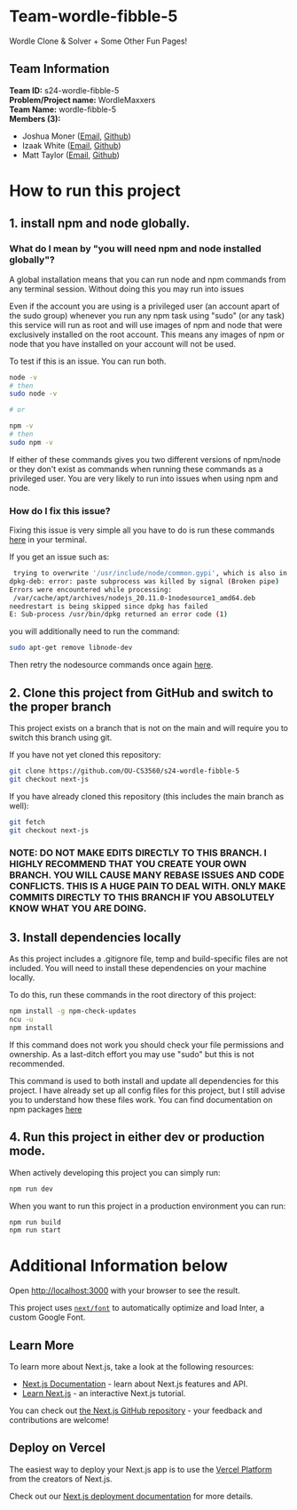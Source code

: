# Team-wordle-fibble-5  

Wordle Clone & Solver + Some Other Fun Pages!

## Team Information

**Team ID:** s24-wordle-fibble-5  
**Problem/Project name:** WordleMaxxers \
**Team Name:**  wordle-fibble-5  
**Members (3):**  
- Joshua Moner ([Email](jm170321@ohio.edu), [Github](github.com/jmoner17))
- Izaak White   ([Email](ww655421@ohio.edu), [Github](github.com/izaakwhite))
- Matt Taylor   ([Email](mt939121@ohio.edu), [Github](github.com/MTaylor03))

# How to run this project

## 1. install npm and node globally.

### What do I mean by "you will need npm and node installed globally"?

A global installation means that you can run node and npm commands from any terminal session. Without doing this you may run into issues

Even if the account you are using is a privileged user (an account apart of the sudo group) whenever you run any npm task using "sudo" (or any task) this service will run as root and will use images of npm and node that were exclusively installed on the root account. This means any images of npm or node that you have installed on your account will not be used. 

To test if this is an issue. You can run both.
```bash
node -v
# then
sudo node -v

# or

npm -v
# then
sudo npm -v
```

If either of these commands gives you two different versions of npm/node or they don't exist as commands when running these commands as a privileged user. You are very likely to run into issues when using npm and node.

### How do I fix this issue?
Fixing this issue is very simple all you have to do is run these commands [here](https://deb.nodesource.com/) in your terminal.

If you get an issue such as:
```bash
 trying to overwrite '/usr/include/node/common.gypi', which is also in package libnode-dev 12.22.9~dfsg-1ubuntu3.3
dpkg-deb: error: paste subprocess was killed by signal (Broken pipe)
Errors were encountered while processing:
 /var/cache/apt/archives/nodejs_20.11.0-1nodesource1_amd64.deb
needrestart is being skipped since dpkg has failed
E: Sub-process /usr/bin/dpkg returned an error code (1)
```

you will additionally need to run the command:
```bash
sudo apt-get remove libnode-dev
```

Then retry the nodesource commands once again [here](https://deb.nodesource.com/).

## 2. Clone this project from GitHub and switch to the proper branch

This project exists on a branch that is not on the main and will require you to switch this branch using git.

If you have not yet cloned this repository:
```bash
git clone https://github.com/OU-CS3560/s24-wordle-fibble-5
git checkout next-js
```

If you have already cloned this repository (this includes the main branch as well):
```bash
git fetch
git checkout next-js
```

### NOTE: DO NOT MAKE EDITS DIRECTLY TO THIS BRANCH. I HIGHLY RECOMMEND THAT YOU CREATE YOUR OWN BRANCH. YOU WILL CAUSE MANY REBASE ISSUES AND CODE CONFLICTS. THIS IS A HUGE PAIN TO DEAL WITH. ONLY MAKE COMMITS DIRECTLY TO THIS BRANCH IF YOU ABSOLUTELY KNOW WHAT YOU ARE DOING.

## 3. Install dependencies locally

As this project includes a .gitignore file, temp and build-specific files are not included. You will need to install these dependencies on your machine locally.

To do this, run these commands in the root directory of this project:
```bash
npm install -g npm-check-updates
ncu -u
npm install
```

If this command does not work you should check your file permissions and ownership. As a last-ditch effort you may use "sudo" but this is not recommended. 

This command is used to both install and update all dependencies for this project. I have already set up all config files for this project, but I still advise you to understand how these files work. You can find documentation on npm packages [here](https://docs.npmjs.com/)


## 4. Run this project in either dev or production mode.

When actively developing this project you can simply run:
```bash
npm run dev
```

When you want to run this project in a production environment you can run:
```bash
npm run build
npm run start
```


# Additional Information below

Open [http://localhost:3000](http://localhost:3000) with your browser to see the result.

This project uses [`next/font`](https://nextjs.org/docs/basic-features/font-optimization) to automatically optimize and load Inter, a custom Google Font.

## Learn More

To learn more about Next.js, take a look at the following resources:

- [Next.js Documentation](https://nextjs.org/docs) - learn about Next.js features and API.
- [Learn Next.js](https://nextjs.org/learn) - an interactive Next.js tutorial.

You can check out [the Next.js GitHub repository](https://github.com/vercel/next.js/) - your feedback and contributions are welcome!

## Deploy on Vercel

The easiest way to deploy your Next.js app is to use the [Vercel Platform](https://vercel.com/new?utm_medium=default-template&filter=next.js&utm_source=create-next-app&utm_campaign=create-next-app-readme) from the creators of Next.js.

Check out our [Next.js deployment documentation](https://nextjs.org/docs/deployment) for more details.
